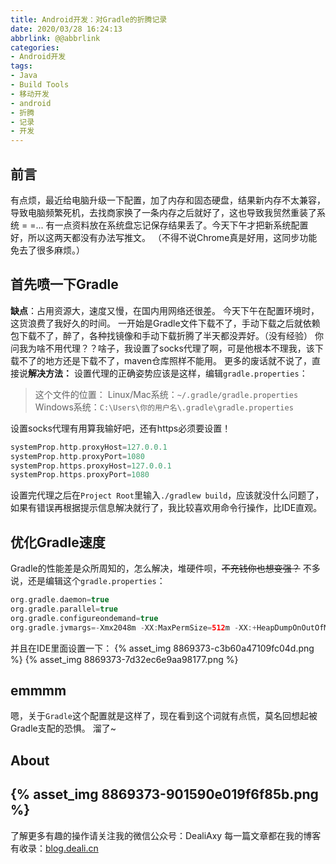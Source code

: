 ```yaml
---
title: Android开发：对Gradle的折腾记录
date: 2020/03/28 16:24:13
abbrlink: @@abbrlink
categories:
- Android开发
tags:
- Java
- Build Tools
- 移动开发
- android
- 折腾
- 记录
- 开发
---
```

## 前言
有点烦，最近给电脑升级一下配置，加了内存和固态硬盘，结果新内存不太兼容，导致电脑频繁死机，去找商家换了一条内存之后就好了，这也导致我贸然重装了系统 = =... 有一点资料放在系统盘忘记保存结果丢了。今天下午才把新系统配置好，所以这两天都没有办法写推文。
（不得不说Chrome真是好用，这同步功能免去了很多麻烦。）

## 首先喷一下Gradle
**缺点**：占用资源大，速度又慢，在国内用网络还很差。
今天下午在配置环境时，这货浪费了我好久的时间。
一开始是Gradle文件下载不了，手动下载之后就依赖包下载不了，醉了，各种找镜像和手动下载折腾了半天都没弄好。（没有经验）
你问我为啥不用代理？？啥子，我设置了socks代理了啊，可是他根本不理我，该下载不了的地方还是下载不了，maven仓库照样不能用。
更多的废话就不说了，直接说**解决方法：**
设置代理的正确姿势应该是这样，编辑`gradle.properties`：

>这个文件的位置：
Linux/Mac系统：`~/.gradle/gradle.properties`
Windows系统：`C:\Users\你的用户名\.gradle\gradle.properties`

设置socks代理有用算我输好吧，还有https必须要设置！
```gradle
systemProp.http.proxyHost=127.0.0.1
systemProp.http.proxyPort=1080
systemProp.https.proxyHost=127.0.0.1
systemProp.https.proxyPort=1080
```
设置完代理之后在`Project Root`里输入`./gradlew build`，应该就没什么问题了，如果有错误再根据提示信息解决就行了，我比较喜欢用命令行操作，比IDE直观。

## 优化Gradle速度
Gradle的性能差是众所周知的，怎么解决，堆硬件呗，~~不充钱你也想变强？~~
不多说，还是编辑这个`gradle.properties`：
```gradle
org.gradle.daemon=true
org.gradle.parallel=true
org.gradle.configureondemand=true
org.gradle.jvmargs=-Xmx2048m -XX:MaxPermSize=512m -XX:+HeapDumpOnOutOfMemoryError -Dfile.encoding=UTF-8
```
并且在IDE里面设置一下：
{% asset_img 8869373-c3b60a47109fc04d.png %}
{% asset_img 8869373-7d32ec6e9aa98177.png %}

## emmmm
嗯，关于`Gradle`这个配置就是这样了，现在看到这个词就有点慌，莫名回想起被Gradle支配的恐惧。
溜了~


## About
{% asset_img 8869373-901590e019f6f85b.png %}
---------------
了解更多有趣的操作请关注我的微信公众号：DealiAxy
每一篇文章都在我的博客有收录：[blog.deali.cn](http://blog.deali.cn)
